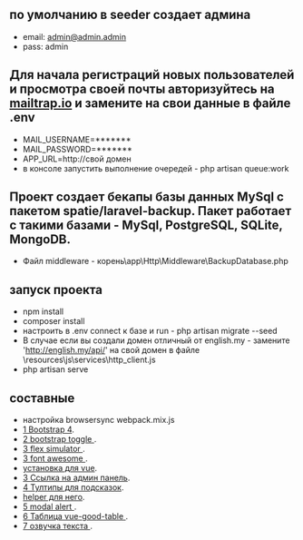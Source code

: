 ## по умолчанию в seeder создает админа
- email: admin@admin.admin
- pass: admin

## Для начала регистраций новых пользователей и просмотра своей почты авторизуйтесь на [mailtrap.io](https://mailtrap.io) и замените на свои данные в файле .env
- MAIL_USERNAME=*******
- MAIL_PASSWORD=*******
- APP_URL=http://свой домен
- в консоле запустить выполнение очередей - php artisan queue:work

## Проект создает бекапы базы данных MySql с пакетом spatie/laravel-backup. Пакет работает с такими базами - MySql, PostgreSQL, SQLite, MongoDB.
- Файл middleware - корень\app\Http\Middleware\BackupDatabase.php

## запуск проекта
- npm install
- composer install
- настроить в .env connect к базе и run - php artisan migrate --seed
- В случае если вы создали домен отличный от english.my - замените 'http://english.my/api/' на свой домен в файле \resources\js\services\http_client.js
- php artisan serve

## составные

- настройка browsersync webpack.mix.js
- [1 Bootstrap 4](https://bootstrap-4.ru/docs/4.0/components/tooltips/).
- [2 bootstrap toggle ](http://www.bootstraptoggle.com/).
- [3 flex simulator ](http://cssworld.ru/flex/).
- [3 font awesome ](https://fontawesome.com/v5/icons/trash-alt?f=classic&s=solid).
- [установка для vue](https://www.npmjs.com/package/vue-bootstrap-toggle).
- [3 Ссылка на админ панель](https://adminlte.io/themes/v3/).
- [4 Тултипы для подсказок](https://kabbouchi.github.io/vue-tippy/4.0/features/default.html).
- [helper для него](https://atomiks.github.io/tippyjs/v6/html-content/).
- [5 modal alert ](https://sweetalert2.github.io/#handling-buttons).
- [6 Таблица vue-good-table ](https://xaksis.github.io/vue-good-table/guide/).
- [7 озвучка текста ](https://xhtml.ru/2021/javascript/javascript-text-to-speech-and-its-many-quirks/).

